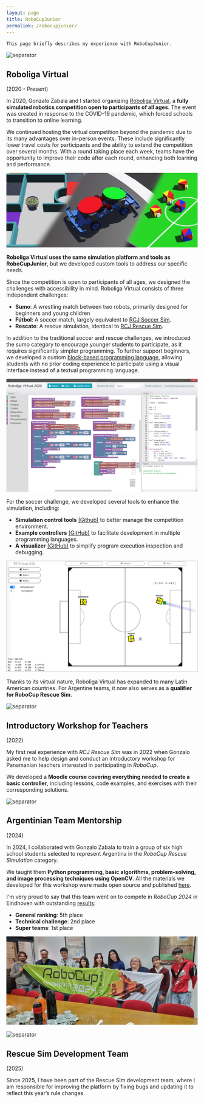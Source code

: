 ```yaml
---
layout: page
title: RoboCupJunior
permalink: /robocupjunior/
---
```


    This page briefly describes my experience with RoboCupJunior.

![separator](imgs/separator.png)

## Roboliga Virtual 

(2020 - Present)

In 2020, Gonzalo Zabala and I started organizing [Roboliga Virtual](https://virtual.roboliga.ar/), a __fully simulated robotics competition open to participants of all ages__. The event was created in response to the COVID-19 pandemic, which forced schools to transition to online learning.

We continued hosting the virtual competition beyond the pandemic due to its many advantages over in-person events. These include significantly lower travel costs for participants and the ability to extend the competition over several months. With a round taking place each week, teams have the opportunity to improve their code after each round, enhancing both learning and performance.

![roboliga-virtual](imgs/roboliga_2023.6.png)

__Roboliga Virtual uses the same simulation platform and tools as RoboCupJunior__, but we developed custom tools to address our specific needs.

Since the competition is open to participants of all ages, we designed the challenges with accessibility in mind. Roboliga Virtual consists of three independent challenges:

- __Sumo__: A wrestling match between two robots, primarily designed for beginners and young children
- __Fútbol__: A soccer match, largely equivalent to [RCJ Soccer Sim](https://robocup-junior.github.io/rcj-soccersim/).
- __Rescate__: A rescue simulation, identical to [RCJ Rescue Sim](https://v24.erebus.rcj.cloud/).

In addition to the traditional soccer and rescue challenges, we introduced the sumo category to encourage younger students to participate, as it requires significantly simpler programming. To further support beginners, we developed a custom [block-based programming language](https://github.com/RichoM/webots-blockly), allowing students with no prior coding experience to participate using a visual interface instead of a textual programming language.

![webots-blockly](imgs/webots-blockly.png)

For the soccer challenge, we developed several tools to enhance the simulation, including:

- __Simulation control tools__ [(Github)](https://github.com/GIRA/rcj-soccer-sim) to better manage the competition environment.
- __Example controllers__ [(GitHub)](https://github.com/GIRA/rsexamples) to facilitate development in multiple programming languages.
- __A visualizer__ [(GitHub)](https://github.com/RichoM/rsvisualizer) to simplify program execution inspection and debugging.

![rsvisualizer](imgs/rsvisualizer.png)

Thanks to its virtual nature, Roboliga Virtual has expanded to many Latin American countries. For Argentine teams, it now also serves as a __qualifier for RoboCup Rescue Sim__.

![separator](imgs/separator.png)

## Introductory Workshop for Teachers 

(2022)

My first real experience with _RCJ Rescue Sim_ was in 2022 when Gonzalo asked me to help design and conduct an introductory workshop for Panamanian teachers interested in participating in _RoboCup_.

We developed a __Moodle course covering everything needed to create a basic controller__, including lessons, code examples, and exercises with their corresponding solutions.

![separator](imgs/separator.png)

## Argentinian Team Mentorship

(2024)

In 2024, I collaborated with Gonzalo Zabala to train a group of six high school students selected to represent Argentina in the _RoboCup Rescue Simulation_ category.

We taught them __Python programming, basic algorithms, problem-solving, and image processing techniques using OpenCV__. All the materials we developed for this workshop were made open source and published [here](https://richom.github.io/rescuesim/).

I'm very proud to say that this team went on to compete in _RoboCup 2024_ in Eindhoven with outstanding [results](https://www.infobae.com/salud/ciencia/2024/07/30/estudiantes-argentinos-se-coronaron-campeones-en-el-mundial-de-robotica-en-paises-bajos/):

- __General ranking__: 5th place
- __Technical challenge__: 2nd place
- __Super teams__: 1st place

![robocup-2024](imgs/robocup-2024.jpeg)

![separator](imgs/separator.png)

## Rescue Sim Development Team 

(2025)

Since 2025, I have been part of the Rescue Sim development team, where I am responsible for improving the platform by fixing bugs and updating it to reflect this year’s rule changes.
